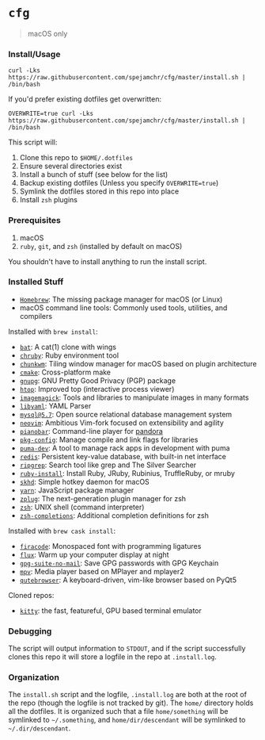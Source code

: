 # `cfg`

> macOS only

### Install/Usage

```shell
curl -Lks https://raw.githubusercontent.com/spejamchr/cfg/master/install.sh | /bin/bash
```

If you'd prefer existing dotfiles get overwritten:

```shell
OVERWRITE=true curl -Lks https://raw.githubusercontent.com/spejamchr/cfg/master/install.sh | /bin/bash
```

This script will:

1. Clone this repo to `$HOME/.dotfiles`
2. Ensure several directories exist
3. Install a bunch of stuff (see below for the list)
4. Backup existing dotfiles (Unless you specify `OVERWRITE=true`)
5. Symlink the dotfiles stored in this repo into place
6. Install `zsh` plugins

### Prerequisites

1. macOS
2. `ruby`, `git`, and `zsh` (installed by default on macOS)

You shouldn't have to install anything to run the install script.

### Installed Stuff

- [`Homebrew`](https://brew.sh/): The missing package manager for macOS (or Linux)
- macOS command line tools: Commonly used tools, utilities, and compilers

Installed with `brew install`:

- [`bat`](https://github.com/sharkdp/bat): A cat(1) clone with wings
- [`chruby`](https://github.com/postmodern/chruby): Ruby environment tool
- [`chunkwm`](https://github.com/koekeishiya/chunkwm): Tiling window manager for macOS based on plugin architecture
- [`cmake`](https://cmake.org/): Cross-platform make
- [`gnupg`](https://gnupg.org/): GNU Pretty Good Privacy (PGP) package
- [`htop`](https://hisham.hm/htop/): Improved top (interactive process viewer)
- [`imagemagick`](https://imagemagick.org/index.php): Tools and libraries to manipulate images in many formats
- [`libyaml`](https://github.com/yaml/libyaml): YAML Parser
- [`mysql@5.7`](https://dev.mysql.com/doc/refman/5.7/en/): Open source relational database management system
- [`neovim`](https://neovim.io/): Ambitious Vim-fork focused on extensibility and agility
- [`pianobar`](https://github.com/PromyLOPh/pianobar/): Command-line player for [pandora](https://pandora.com)
- [`pkg-config`](https://freedesktop.org/wiki/Software/pkg-config/): Manage compile and link flags for libraries
- [`puma-dev`](https://github.com/puma/puma-dev): A tool to manage rack apps in development with puma
- [`redis`](https://redis.io/): Persistent key-value database, with built-in net interface
- [`ripgrep`](https://github.com/BurntSushi/ripgrep): Search tool like grep and The Silver Searcher
- [`ruby-install`](https://github.com/postmodern/ruby-install): Install Ruby, JRuby, Rubinius, TruffleRuby, or mruby
- [`skhd`](https://github.com/koekeishiya/skhd): Simple hotkey daemon for macOS
- [`yarn`](https://yarnpkg.com/lang/en/): JavaScript package manager
- [`zplug`](https://github.com/zplug/zplug): The next-generation plugin manager for zsh
- [`zsh`](https://www.zsh.org/): UNIX shell (command interpreter)
- [`zsh-completions`](https://github.com/zsh-users/zsh-completions): Additional completion definitions for zsh

Installed with `brew cask install`:

- [`firacode`](https://github.com/ryanoasis/nerd-fonts/tree/master/patched-fonts/FiraCode): Monospaced font with programming ligatures
- [`flux`](https://justgetflux.com/): Warm up your computer display at night
- [`gpg-suite-no-mail`](https://gpgtools.org/): Save GPG passwords with GPG Keychain
- [`mpv`](https://mpv.io/): Media player based on MPlayer and mplayer2
- [`qutebrowser`](https://www.qutebrowser.org/): A keyboard-driven, vim-like browser based on PyQt5

Cloned repos:

- [`kitty`](https://sw.kovidgoyal.net/kitty/): the fast, featureful, GPU based terminal emulator

### Debugging

The script will output information to `STDOUT`, and if the script successfully
clones this repo it will store a logfile in the repo at `.install.log`.

### Organization

The `install.sh` script and the logfile, `.install.log` are both at the root of
the repo (though the logfile is not tracked by git). The `home/` directory holds
all the dotfiles. It is organized such that a file `home/something` will be
symlinked to `~/.something`, and `home/dir/descendant` will be symlinked to
`~/.dir/descendant`.
